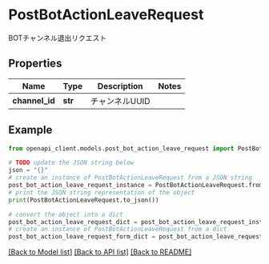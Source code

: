 # PostBotActionLeaveRequest

BOTチャンネル退出リクエスト

## Properties

Name | Type | Description | Notes
------------ | ------------- | ------------- | -------------
**channel_id** | **str** | チャンネルUUID | 

## Example

```python
from openapi_client.models.post_bot_action_leave_request import PostBotActionLeaveRequest

# TODO update the JSON string below
json = "{}"
# create an instance of PostBotActionLeaveRequest from a JSON string
post_bot_action_leave_request_instance = PostBotActionLeaveRequest.from_json(json)
# print the JSON string representation of the object
print(PostBotActionLeaveRequest.to_json())

# convert the object into a dict
post_bot_action_leave_request_dict = post_bot_action_leave_request_instance.to_dict()
# create an instance of PostBotActionLeaveRequest from a dict
post_bot_action_leave_request_form_dict = post_bot_action_leave_request.from_dict(post_bot_action_leave_request_dict)
```
[[Back to Model list]](../README.md#documentation-for-models) [[Back to API list]](../README.md#documentation-for-api-endpoints) [[Back to README]](../README.md)


